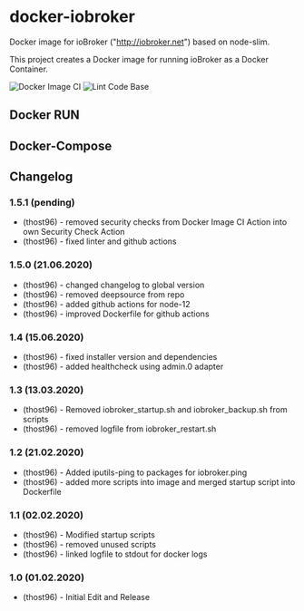 # docker-iobroker
Docker image for ioBroker ("http://iobroker.net") based on node-slim.

This project creates a Docker image for running ioBroker as a Docker Container.

![Docker Image CI](https://github.com/thost96/docker-iobroker/workflows/Docker%20Image%20CI/badge.svg)
![Lint Code Base](https://github.com/thost96/docker-iobroker/workflows/Lint%20Code%20Base/badge.svg)

## Docker RUN



## Docker-Compose



## Changelog

### 1.5.1 (pending)
* (thost96) - removed security checks from Docker Image CI Action into own Security Check Action
* (thost96) - fixed linter and github actions

### 1.5.0 (21.06.2020)
* (thost96) - changed changelog to global version
* (thost96) - removed deepsource from repo
* (thost96) - added github actions for node-12
* (thost96) - improved Dockerfile for github actions

### 1.4 (15.06.2020)
* (thost96) - fixed installer version and dependencies
* (thost96) - added healthcheck using admin.0 adapter

### 1.3 (13.03.2020)
* (thost96) - Removed iobroker_startup.sh and iobroker_backup.sh from scripts
* (thost96) - removed logfile from iobroker_restart.sh

### 1.2 (21.02.2020)
* (thost96) - Added iputils-ping to packages for iobroker.ping
* (thost96) - added more scripts into image and merged startup script into Dockerfile

### 1.1 (02.02.2020)
* (thost96) - Modified startup scripts
* (thost96) - removed unused scripts
* (thost96) - linked logfile to stdout for docker logs

### 1.0 (01.02.2020)
* (thost96) - Initial Edit and Release
